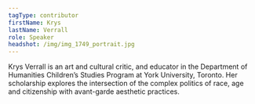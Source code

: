 ```yaml
---
tagType: contributor
firstName: Krys
lastName: Verrall
role: Speaker
headshot: /img/img_1749_portrait.jpg
---
```

Krys Verrall is an art and cultural critic, and educator in the Department of Humanities Children’s Studies Program at York University, Toronto. Her scholarship explores the intersection of the complex politics of race, age and citizenship with avant-garde aesthetic practices.
